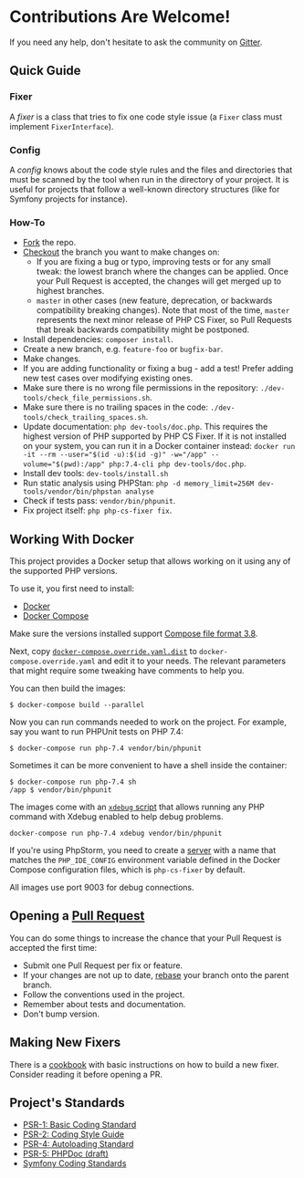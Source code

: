 # Contributions Are Welcome!

If you need any help, don't hesitate to ask the community on [Gitter](https://gitter.im/PHP-CS-Fixer/Lobby).

## Quick Guide

### Fixer

A *fixer* is a class that tries to fix one code style issue (a ``Fixer`` class
must implement ``FixerInterface``).

### Config

A *config* knows about the code style rules and the files and directories that
must be scanned by the tool when run in the directory of your project. It is
useful for projects that follow a well-known directory structures (like for
Symfony projects for instance).

### How-To

* [Fork](https://help.github.com/articles/fork-a-repo/) the repo.
* [Checkout](https://git-scm.com/docs/git-checkout) the branch you want to make changes on:
  * If you are fixing a bug or typo, improving tests or for any small tweak: the lowest branch where the changes can be applied. Once your Pull Request is accepted, the changes will get merged up to highest branches.
  * `master` in other cases (new feature, deprecation, or backwards compatibility breaking changes). Note that most of the time, `master` represents the next minor release of PHP CS Fixer, so Pull Requests that break backwards compatibility might be postponed.
* Install dependencies: `composer install`.
* Create a new branch, e.g. `feature-foo` or `bugfix-bar`.
* Make changes.
* If you are adding functionality or fixing a bug - add a test! Prefer adding new test cases over modifying existing ones.
* Make sure there is no wrong file permissions in the repository: `./dev-tools/check_file_permissions.sh`.
* Make sure there is no trailing spaces in the code: `./dev-tools/check_trailing_spaces.sh`.
* Update documentation: `php dev-tools/doc.php`. This requires the highest version of PHP supported by PHP CS Fixer. If it is not installed on your system, you can run it in a Docker container instead: `docker run -it --rm --user="$(id -u):$(id -g)" -w="/app" --volume="$(pwd):/app" php:7.4-cli php dev-tools/doc.php`.
* Install dev tools: `dev-tools/install.sh`
* Run static analysis using PHPStan: `php -d memory_limit=256M dev-tools/vendor/bin/phpstan analyse`
* Check if tests pass: `vendor/bin/phpunit`.
* Fix project itself: `php php-cs-fixer fix`.

## Working With Docker

This project provides a Docker setup that allows working on it using any of the supported PHP versions.

To use it, you first need to install:

 * [Docker](https://docs.docker.com/get-docker/)
 * [Docker Compose](https://docs.docker.com/compose/install/)

Make sure the versions installed support [Compose file format 3.8](https://docs.docker.com/compose/compose-file/).

Next, copy [`docker-compose.override.yaml.dist`](./docker-compose.override.yaml.dist) to `docker-compose.override.yaml`
and edit it to your needs. The relevant parameters that might require some tweaking have comments to help you.

You can then build the images:

```console
$ docker-compose build --parallel
```

Now you can run commands needed to work on the project. For example, say you want to run PHPUnit tests on PHP 7.4:

```console
$ docker-compose run php-7.4 vendor/bin/phpunit
```

Sometimes it can be more convenient to have a shell inside the container:

```console
$ docker-compose run php-7.4 sh
/app $ vendor/bin/phpunit
```

The images come with an [`xdebug` script](github.com/julienfalque/xdebug/) that allows running any PHP command with
Xdebug enabled to help debug problems.

```console
docker-compose run php-7.4 xdebug vendor/bin/phpunit
```

If you're using PhpStorm, you need to create a [server](https://www.jetbrains.com/help/phpstorm/servers.html) with a
name that matches the `PHP_IDE_CONFIG` environment variable defined in the Docker Compose configuration files, which is
`php-cs-fixer` by default.

All images use port 9003 for debug connections.

## Opening a [Pull Request](https://help.github.com/articles/about-pull-requests/)

You can do some things to increase the chance that your Pull Request is accepted the first time:

* Submit one Pull Request per fix or feature.
* If your changes are not up to date, [rebase](https://git-scm.com/docs/git-rebase) your branch onto the parent branch.
* Follow the conventions used in the project.
* Remember about tests and documentation.
* Don't bump version.

## Making New Fixers

There is a [cookbook](doc/cookbook_fixers.rst) with basic instructions on how to build a new fixer. Consider reading it
before opening a PR.

## Project's Standards

* [PSR-1: Basic Coding Standard](https://github.com/php-fig/fig-standards/blob/master/accepted/PSR-1-basic-coding-standard.md)
* [PSR-2: Coding Style Guide](https://github.com/php-fig/fig-standards/blob/master/accepted/PSR-2-coding-style-guide.md)
* [PSR-4: Autoloading Standard](https://github.com/php-fig/fig-standards/blob/master/accepted/PSR-4-autoloader.md)
* [PSR-5: PHPDoc (draft)](https://github.com/phpDocumentor/fig-standards/blob/master/proposed/phpdoc.md)
* [Symfony Coding Standards](https://symfony.com/doc/current/contributing/code/standards.html)
